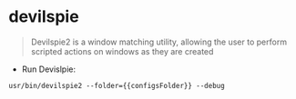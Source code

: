 # devilspie

> Devilspie2 is a window matching utility, allowing the user to perform scripted actions on windows as they are created

- Run Devislpie:

`usr/bin/devilspie2 --folder={{configsFolder}} --debug`
